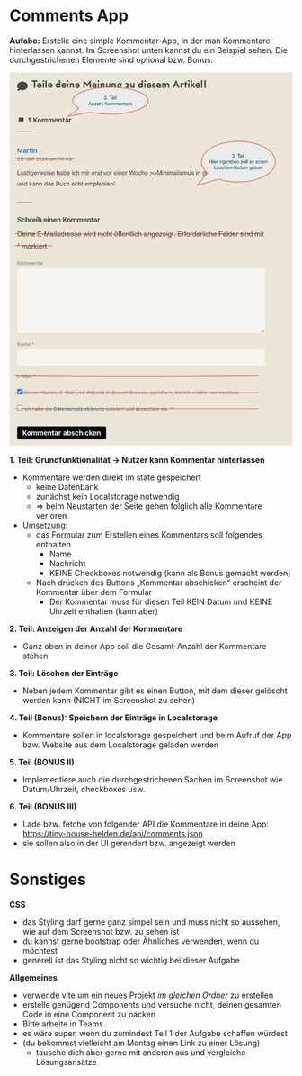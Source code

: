 # Comments App

**Aufabe:**
Erstelle eine simple Kommentar-App, in der man Kommentare hinterlassen kannst. Im Screenshot unten kannst du ein Beispiel sehen. Die durchgestrichenen Elemente sind optional bzw. Bonus.

![screenshot](Kommentar-App.png)

**1. Teil: Grundfunktionalität -> Nutzer kann Kommentar hinterlassen**
* Kommentare werden direkt im state gespeichert
    * keine Datenbank
    * zunächst kein Localstorage notwendig 
    * => beim Neustarten der Seite gehen folglich alle Kommentare verloren
* Umsetzung:
    * das Formular zum Erstellen eines Kommentars soll folgendes enthalten
        * Name
        * Nachricht
        * KEINE Checkboxes notwendig (kann als Bonus gemacht werden)
    * Nach drücken des Buttons „Kommentar abschicken“ erscheint der Kommentar über dem Formular
        * Der Kommentar muss für diesen Teil KEIN Datum und KEINE Uhrzeit enthalten (kann aber)

**2. Teil: Anzeigen der Anzahl der Kommentare**
* Ganz oben in deiner App soll die Gesamt-Anzahl der Kommentare stehen
  
**3. Teil: Löschen der Einträge**
* Neben jedem Kommentar gibt es einen Button, mit dem dieser gelöscht werden kann (NICHT im Screenshot zu sehen)

**4. Teil (Bonus): Speichern der Einträge in Localstorage**
* Kommentare sollen in localstorage gespeichert und beim Aufruf der App bzw. Website aus dem Localstorage geladen werden

**5. Teil (BONUS II)**
* Implementiere auch die durchgestrichenen Sachen im Screenshot wie Datum/Uhrzeit, checkboxes usw.

**6. Teil (BONUS III)**
* Lade bzw. fetche von folgender API die Kommentare in deine App: https://tiny-house-helden.de/api/comments.json
* sie sollen also in der UI gerendert bzw. angezeigt werden

# Sonstiges

**CSS**
* das Styling darf gerne ganz simpel sein und muss nicht so aussehen, wie auf dem Screenshot bzw. zu sehen ist
* du kannst gerne bootstrap oder Ähnliches verwenden, wenn du möchtest
* generell ist das Styling nicht so wichtig bei dieser Aufgabe

**Allgemeines**
* verwende vite um ein neues Projekt _im gleichen Ordner_  zu erstellen
* erstelle genügend Components und versuche nicht, deinen gesamten Code in eine Component zu packen
* Bitte arbeite in Teams
* es wäre super, wenn du zumindest Teil 1 der Aufgabe schaffen würdest
* (du bekommst vielleicht am Montag einen Link zu einer Lösung)
   * tausche dich aber gerne mit anderen aus und vergleiche Lösungsansätze

